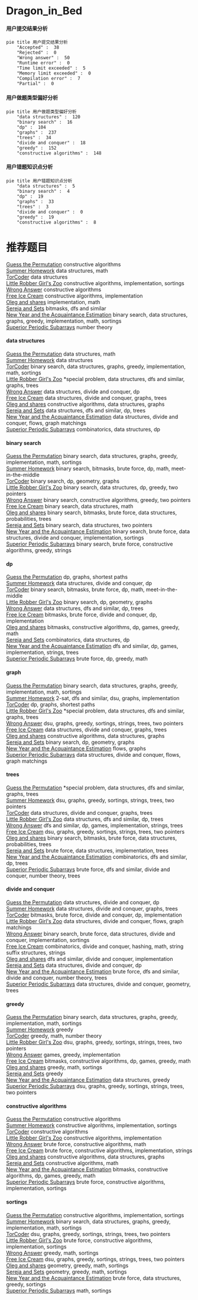 # Dragon_in_Bed
<!-- tabs:start -->
#### **用户提交结果分析**

```mermaid
pie title 用户提交结果分析
    "Accepted" :  38
    "Rejected" :  0
    "Wrong answer" :  50
    "Runtime error" :  0
    "Time limit exceeded" :  5
    "Memory limit exceeded" :  0
    "Compilation error" :  7
    "Partial" :  0
```
#### **用户做题类型偏好分析**

```mermaid
pie title 用户做题类型偏好分析
    "data structures" :  120
    "binary search" :  16
    "dp" :  104
    "graphs" :  237
    "trees" :  34
    "divide and conquer" :  18
    "greedy" :  152
    "constructive algorithms" :  148
```
#### **用户错题知识点分析**

```mermaid
pie title 用户错题知识点分析
    "data structures" :  5
    "binary search" :  4
    "dp" :  19
    "graphs" :  33
    "trees" :  3
    "divide and conquer" :  0
    "greedy" :  19
    "constructive algorithms" :  8
```
<!-- tabs:end -->
# 推荐题目
[Guess the Permutation](http://codeforces.com/problemset/problem/618/B)		constructive algorithms		  
[Summer Homework](http://codeforces.com/problemset/problem/316/E2)		data structures,
                        math		  
[TorCoder](http://codeforces.com/problemset/problem/240/F)		data structures		  
[Little Robber Girl's Zoo](http://codeforces.com/problemset/problem/686/B)		constructive algorithms,
                        implementation,
                        sortings		  
[Wrong Answer](http://codeforces.com/problemset/problem/1129/B)		constructive algorithms		  
[Free Ice Cream](http://codeforces.com/problemset/problem/686/A)		constructive algorithms,
                        implementation		  
[Oleg and shares](http://codeforces.com/problemset/problem/793/A)		implementation,
                        math		  
[Sereja and Sets](http://codeforces.com/problemset/problem/367/D)		bitmasks,
                        dfs and similar		  
[New Year and the Acquaintance Estimation](http://codeforces.com/problemset/problem/1091/E)		binary search,
                        data structures,
                        graphs,
                        greedy,
                        implementation,
                        math,
                        sortings		  
[Superior Periodic Subarrays](http://codeforces.com/problemset/problem/582/C)		number theory		  
<!-- tabs:start -->
#### **data structures**
[Guess the Permutation](http://codeforces.com/problemset/problem/316/E2)		data structures,
                        math		  
[Summer Homework](http://codeforces.com/problemset/problem/240/F)		data structures		  
[TorCoder](http://codeforces.com/problemset/problem/1091/E)		binary search,
                        data structures,
                        graphs,
                        greedy,
                        implementation,
                        math,
                        sortings		  
[Little Robber Girl's Zoo](http://codeforces.com/problemset/problem/1403/B)		*special problem,
                        data structures,
                        dfs and similar,
                        graphs,
                        trees		  
[Wrong Answer](http://codeforces.com/problemset/problem/793/F)		data structures,
                        divide and conquer,
                        dp		  
[Free Ice Cream](http://codeforces.com/problemset/problem/1336/F)		data structures,
                        divide and conquer,
                        graphs,
                        trees		  
[Oleg and shares](http://codeforces.com/problemset/problem/1439/B)		constructive algorithms,
                        data structures,
                        graphs		  
[Sereja and Sets](http://codeforces.com/problemset/problem/685/B)		data structures,
                        dfs and similar,
                        dp,
                        trees		  
[New Year and the Acquaintance Estimation](http://codeforces.com/problemset/problem/793/G)		data structures,
                        divide and conquer,
                        flows,
                        graph matchings		  
[Superior Periodic Subarrays](http://codeforces.com/problemset/problem/1383/E)		combinatorics,
                        data structures,
                        dp		  
#### **binary search**
[Guess the Permutation](http://codeforces.com/problemset/problem/1091/E)		binary search,
                        data structures,
                        graphs,
                        greedy,
                        implementation,
                        math,
                        sortings		  
[Summer Homework](http://codeforces.com/problemset/problem/525/E)		binary search,
                        bitmasks,
                        brute force,
                        dp,
                        math,
                        meet-in-the-middle		  
[TorCoder](http://codeforces.com/problemset/problem/1366/F)		binary search,
                        dp,
                        geometry,
                        graphs		  
[Little Robber Girl's Zoo](http://codeforces.com/problemset/problem/1492/C)		binary search,
                        data structures,
                        dp,
                        greedy,
                        two pointers		  
[Wrong Answer](http://codeforces.com/problemset/problem/1463/D)		binary search,
                        constructive algorithms,
                        greedy,
                        two pointers		  
[Free Ice Cream](http://codeforces.com/problemset/problem/1490/G)		binary search,
                        data structures,
                        math		  
[Oleg and shares](http://codeforces.com/problemset/problem/1479/D)		binary search,
                        bitmasks,
                        brute force,
                        data structures,
                        probabilities,
                        trees		  
[Sereja and Sets](http://codeforces.com/problemset/problem/1436/E)		binary search,
                        data structures,
                        two pointers		  
[New Year and the Acquaintance Estimation](http://codeforces.com/problemset/problem/1461/D)		binary search,
                        brute force,
                        data structures,
                        divide and conquer,
                        implementation,
                        sortings		  
[Superior Periodic Subarrays](http://codeforces.com/problemset/problem/1493/C)		binary search,
                        brute force,
                        constructive algorithms,
                        greedy,
                        strings		  
#### **dp**
[Guess the Permutation](http://codeforces.com/problemset/problem/793/D)		dp,
                        graphs,
                        shortest paths		  
[Summer Homework](http://codeforces.com/problemset/problem/793/F)		data structures,
                        divide and conquer,
                        dp		  
[TorCoder](http://codeforces.com/problemset/problem/525/E)		binary search,
                        bitmasks,
                        brute force,
                        dp,
                        math,
                        meet-in-the-middle		  
[Little Robber Girl's Zoo](http://codeforces.com/problemset/problem/1366/F)		binary search,
                        dp,
                        geometry,
                        graphs		  
[Wrong Answer](http://codeforces.com/problemset/problem/685/B)		data structures,
                        dfs and similar,
                        dp,
                        trees		  
[Free Ice Cream](http://codeforces.com/problemset/problem/1385/D)		bitmasks,
                        brute force,
                        divide and conquer,
                        dp,
                        implementation		  
[Oleg and shares](https://codeforces.com/contest/1384/problem/D)		bitmasks,
                        constructive algorithms,
                        dp,
                        games,
                        greedy,
                        math		  
[Sereja and Sets](http://codeforces.com/problemset/problem/1383/E)		combinatorics,
                        data structures,
                        dp		  
[New Year and the Acquaintance Estimation](http://codeforces.com/problemset/problem/455/B)		dfs and similar,
                        dp,
                        games,
                        implementation,
                        strings,
                        trees		  
[Superior Periodic Subarrays](http://codeforces.com/problemset/problem/1478/B)		brute force,
                        dp,
                        greedy,
                        math		  
#### **graph**
[Guess the Permutation](http://codeforces.com/problemset/problem/1091/E)		binary search,
                        data structures,
                        graphs,
                        greedy,
                        implementation,
                        math,
                        sortings		  
[Summer Homework](http://codeforces.com/problemset/problem/1385/G)		2-sat,
                        dfs and similar,
                        dsu,
                        graphs,
                        implementation		  
[TorCoder](http://codeforces.com/problemset/problem/793/D)		dp,
                        graphs,
                        shortest paths		  
[Little Robber Girl's Zoo](http://codeforces.com/problemset/problem/1403/B)		*special problem,
                        data structures,
                        dfs and similar,
                        graphs,
                        trees		  
[Wrong Answer](https://codeforces.com/contest/1384/problem/C)		dsu,
                        graphs,
                        greedy,
                        sortings,
                        strings,
                        trees,
                        two pointers		  
[Free Ice Cream](http://codeforces.com/problemset/problem/1336/F)		data structures,
                        divide and conquer,
                        graphs,
                        trees		  
[Oleg and shares](http://codeforces.com/problemset/problem/1439/B)		constructive algorithms,
                        data structures,
                        graphs		  
[Sereja and Sets](http://codeforces.com/problemset/problem/1366/F)		binary search,
                        dp,
                        geometry,
                        graphs		  
[New Year and the Acquaintance Estimation](http://codeforces.com/problemset/problem/1187/G)		flows,
                        graphs		  
[Superior Periodic Subarrays](http://codeforces.com/problemset/problem/793/G)		data structures,
                        divide and conquer,
                        flows,
                        graph matchings		  
#### **trees**
[Guess the Permutation](http://codeforces.com/problemset/problem/1403/B)		*special problem,
                        data structures,
                        dfs and similar,
                        graphs,
                        trees		  
[Summer Homework](https://codeforces.com/contest/1384/problem/C)		dsu,
                        graphs,
                        greedy,
                        sortings,
                        strings,
                        trees,
                        two pointers		  
[TorCoder](http://codeforces.com/problemset/problem/1336/F)		data structures,
                        divide and conquer,
                        graphs,
                        trees		  
[Little Robber Girl's Zoo](http://codeforces.com/problemset/problem/685/B)		data structures,
                        dfs and similar,
                        dp,
                        trees		  
[Wrong Answer](http://codeforces.com/problemset/problem/455/B)		dfs and similar,
                        dp,
                        games,
                        implementation,
                        strings,
                        trees		  
[Free Ice Cream](http://codeforces.com/problemset/problem/1383/A)		dsu,
                        graphs,
                        greedy,
                        sortings,
                        strings,
                        trees,
                        two pointers		  
[Oleg and shares](http://codeforces.com/problemset/problem/1479/D)		binary search,
                        bitmasks,
                        brute force,
                        data structures,
                        probabilities,
                        trees		  
[Sereja and Sets](http://codeforces.com/problemset/problem/1511/C)		brute force,
                        data structures,
                        implementation,
                        trees		  
[New Year and the Acquaintance Estimation](http://codeforces.com/problemset/problem/1499/F)		combinatorics,
                        dfs and similar,
                        dp,
                        trees		  
[Superior Periodic Subarrays](http://codeforces.com/problemset/problem/1491/E)		brute force,
                        dfs and similar,
                        divide and conquer,
                        number theory,
                        trees		  
#### **divide and conquer**
[Guess the Permutation](http://codeforces.com/problemset/problem/793/F)		data structures,
                        divide and conquer,
                        dp		  
[Summer Homework](http://codeforces.com/problemset/problem/1336/F)		data structures,
                        divide and conquer,
                        graphs,
                        trees		  
[TorCoder](http://codeforces.com/problemset/problem/1385/D)		bitmasks,
                        brute force,
                        divide and conquer,
                        dp,
                        implementation		  
[Little Robber Girl's Zoo](http://codeforces.com/problemset/problem/793/G)		data structures,
                        divide and conquer,
                        flows,
                        graph matchings		  
[Wrong Answer](http://codeforces.com/problemset/problem/1461/D)		binary search,
                        brute force,
                        data structures,
                        divide and conquer,
                        implementation,
                        sortings		  
[Free Ice Cream](http://codeforces.com/problemset/problem/1466/G)		combinatorics,
                        divide and conquer,
                        hashing,
                        math,
                        string suffix structures,
                        strings		  
[Oleg and shares](http://codeforces.com/problemset/problem/1490/D)		dfs and similar,
                        divide and conquer,
                        implementation		  
[Sereja and Sets](https://codeforces.com/contest/1483/problem/C)		data structures,
                        divide and conquer,
                        dp		  
[New Year and the Acquaintance Estimation](http://codeforces.com/problemset/problem/1491/E)		brute force,
                        dfs and similar,
                        divide and conquer,
                        number theory,
                        trees		  
[Superior Periodic Subarrays](http://codeforces.com/problemset/problem/1303/G)		data structures,
                        divide and conquer,
                        geometry,
                        trees		  
#### **greedy**
[Guess the Permutation](http://codeforces.com/problemset/problem/1091/E)		binary search,
                        data structures,
                        graphs,
                        greedy,
                        implementation,
                        math,
                        sortings		  
[Summer Homework](http://codeforces.com/problemset/problem/1031/C)		greedy		  
[TorCoder](http://codeforces.com/problemset/problem/792/E)		greedy,
                        math,
                        number theory		  
[Little Robber Girl's Zoo](https://codeforces.com/contest/1384/problem/C)		dsu,
                        graphs,
                        greedy,
                        sortings,
                        strings,
                        trees,
                        two pointers		  
[Wrong Answer](http://codeforces.com/problemset/problem/1365/A)		games,
                        greedy,
                        implementation		  
[Free Ice Cream](https://codeforces.com/contest/1384/problem/D)		bitmasks,
                        constructive algorithms,
                        dp,
                        games,
                        greedy,
                        math		  
[Oleg and shares](http://codeforces.com/problemset/problem/1197/A)		greedy,
                        math,
                        sortings		  
[Sereja and Sets](http://codeforces.com/problemset/problem/1385/C)		greedy		  
[New Year and the Acquaintance Estimation](http://codeforces.com/problemset/problem/700/D)		data structures,
                        greedy		  
[Superior Periodic Subarrays](http://codeforces.com/problemset/problem/1383/A)		dsu,
                        graphs,
                        greedy,
                        sortings,
                        strings,
                        trees,
                        two pointers		  
#### **constructive algorithms**
[Guess the Permutation](http://codeforces.com/problemset/problem/618/B)		constructive algorithms		  
[Summer Homework](http://codeforces.com/problemset/problem/686/B)		constructive algorithms,
                        implementation,
                        sortings		  
[TorCoder](http://codeforces.com/problemset/problem/1129/B)		constructive algorithms		  
[Little Robber Girl's Zoo](http://codeforces.com/problemset/problem/686/A)		constructive algorithms,
                        implementation		  
[Wrong Answer](http://codeforces.com/problemset/problem/675/B)		brute force,
                        constructive algorithms,
                        math		  
[Free Ice Cream](http://codeforces.com/problemset/problem/725/C)		brute force,
                        constructive algorithms,
                        implementation,
                        strings		  
[Oleg and shares](http://codeforces.com/problemset/problem/1439/B)		constructive algorithms,
                        data structures,
                        graphs		  
[Sereja and Sets](http://codeforces.com/problemset/problem/1355/D)		constructive algorithms,
                        math		  
[New Year and the Acquaintance Estimation](https://codeforces.com/contest/1384/problem/D)		bitmasks,
                        constructive algorithms,
                        dp,
                        games,
                        greedy,
                        math		  
[Superior Periodic Subarrays](http://codeforces.com/problemset/problem/1374/F)		brute force,
                        constructive algorithms,
                        implementation,
                        sortings		  
#### **sortings**
[Guess the Permutation](http://codeforces.com/problemset/problem/686/B)		constructive algorithms,
                        implementation,
                        sortings		  
[Summer Homework](http://codeforces.com/problemset/problem/1091/E)		binary search,
                        data structures,
                        graphs,
                        greedy,
                        implementation,
                        math,
                        sortings		  
[TorCoder](https://codeforces.com/contest/1384/problem/C)		dsu,
                        graphs,
                        greedy,
                        sortings,
                        strings,
                        trees,
                        two pointers		  
[Little Robber Girl's Zoo](http://codeforces.com/problemset/problem/1374/F)		brute force,
                        constructive algorithms,
                        implementation,
                        sortings		  
[Wrong Answer](http://codeforces.com/problemset/problem/1197/A)		greedy,
                        math,
                        sortings		  
[Free Ice Cream](http://codeforces.com/problemset/problem/1383/A)		dsu,
                        graphs,
                        greedy,
                        sortings,
                        strings,
                        trees,
                        two pointers		  
[Oleg and shares](https://codeforces.com/contest/1496/problem/C)		geometry,
                        greedy,
                        math,
                        sortings		  
[Sereja and Sets](http://codeforces.com/problemset/problem/1495/A)		geometry,
                        greedy,
                        math,
                        sortings		  
[New Year and the Acquaintance Estimation](http://codeforces.com/problemset/problem/1497/A)		brute force,
                        data structures,
                        greedy,
                        sortings		  
[Superior Periodic Subarrays](http://codeforces.com/problemset/problem/1427/A)		math,
                        sortings		  
<!-- tabs:end -->
